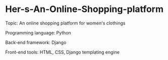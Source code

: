 # Her-s-An-Online-Shopping-platform
Topic: An online shopping platform for women's clothings

Programming language: Python

Back-end framework: Django

Front-end tools: HTML, CSS, Django templating engine
